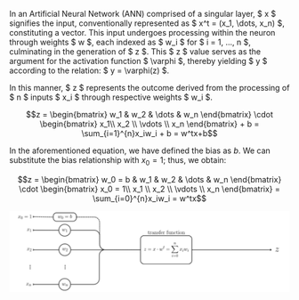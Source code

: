 In an Artificial Neural Network (ANN) comprised of a singular layer, $ x $ signifies the input, conventionally represented as $ x^t = (x_1, \dots, x_n) $, constituting a vector. This input undergoes processing within the neuron through weights $ w $, each indexed as $ w_i $ for $ i = 1, ..., n $, culminating in the generation of $ z $. This $ z $ value serves as the argument for the activation function $ \varphi $, thereby yielding $ y $ according to the relation: $ y = \varphi(z) $.

In this manner, $ z $ represents the outcome derived from the processing of $ n $ inputs $ x_i $ through respective weights $ w_i $.

```math
z = \begin{bmatrix} w_1 & w_2 & \dots &  w_n \end{bmatrix} \cdot \begin{bmatrix} x_1\\ x_2 \\ \vdots \\ x_n \end{bmatrix} + b = \sum_{i=1}^{n}x_iw_i + b = w^tx+b
```
In the aforementioned equation, we have defined the bias as $b$. We can substitute the bias relationship with $x_0 = 1$; thus, we obtain:

```math
z = \begin{bmatrix} w_0 = b & w_1 & w_2 & \dots &  w_n \end{bmatrix} \cdot \begin{bmatrix} x_0 = 1\\ x_1 \\ x_2 \\ \vdots \\ x_n \end{bmatrix} = \sum_{i=0}^{n}x_iw_i = w^tx
```

<img src="/img/perceptron.svg" alt="The perceptron"/>